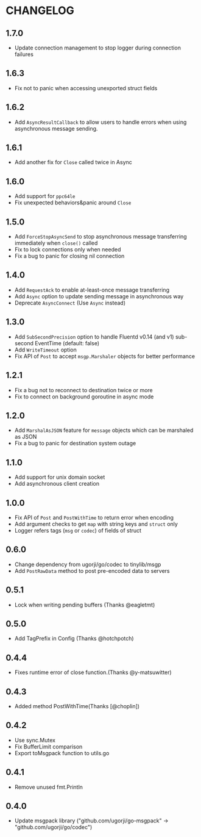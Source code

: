 # CHANGELOG

## 1.7.0
* Update connection management to stop logger during connection failures

## 1.6.3
* Fix not to panic when accessing unexported struct fields

## 1.6.2
* Add `AsyncResultCallback` to allow users to handle errors when using asynchronous message sending. 

## 1.6.1
* Add another fix for `Close` called twice in Async

## 1.6.0
* Add support for `ppc64le`
* Fix unexpected behaviors&panic around `Close`

## 1.5.0
* Add `ForceStopAsyncSend` to stop asynchronous message transferring immediately when `close()` called
* Fix to lock connections only when needed
* Fix a bug to panic for closing nil connection

## 1.4.0
* Add `RequestAck` to enable at-least-once message transferring
* Add `Async` option to update sending message in asynchronous way
* Deprecate `AsyncConnect` (Use `Async` instead)

## 1.3.0
* Add `SubSecondPrecision` option to handle Fluentd v0.14 (and v1) sub-second EventTime (default: false)
* Add `WriteTimeout` option
* Fix API of `Post` to accept `msgp.Marshaler` objects for better performance

## 1.2.1
* Fix a bug not to reconnect to destination twice or more
* Fix to connect on background goroutine in async mode

## 1.2.0
* Add `MarshalAsJSON` feature for `message` objects which can be marshaled as JSON
* Fix a bug to panic for destination system outage

## 1.1.0
 * Add support for unix domain socket
 * Add asynchronous client creation

## 1.0.0
 * Fix API of `Post` and `PostWithTime` to return error when encoding
 * Add argument checks to get `map` with string keys and `struct` only
 * Logger refers tags (`msg` or `codec`) of fields of struct

## 0.6.0
 * Change dependency from ugorji/go/codec to tinylib/msgp
 * Add `PostRawData` method to post pre-encoded data to servers

## 0.5.1
 * Lock when writing pending buffers (Thanks @eagletmt)

## 0.5.0
 * Add TagPrefix in Config (Thanks @hotchpotch)

## 0.4.4
 * Fixes runtime error of close function.(Thanks @y-matsuwitter)

## 0.4.3
 * Added method PostWithTime(Thanks [@choplin])

## 0.4.2
 * Use sync.Mutex
 * Fix BufferLimit comparison
 * Export toMsgpack function to utils.go

## 0.4.1
 * Remove unused fmt.Println

## 0.4.0
 * Update msgpack library ("github.com/ugorji/go-msgpack" -> "github.com/ugorji/go/codec")

